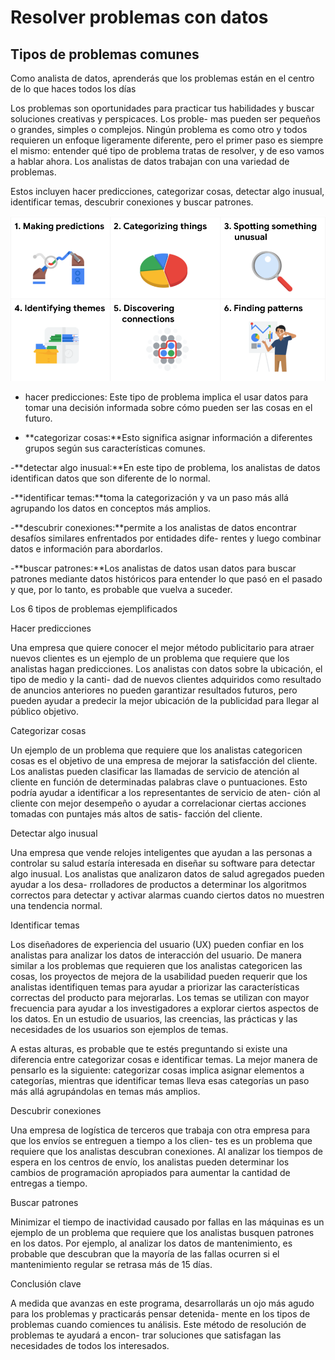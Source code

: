 # Resolver problemas con datos

## Tipos de problemas comunes

Como analista de datos, aprenderás que los problemas están en el centro de lo que haces todos los días

Los problemas son oportunidades para practicar tus habilidades y buscar soluciones creativas y perspicaces. Los proble-
mas pueden ser pequeños o grandes, simples o complejos.
Ningún problema es como otro y todos requieren un enfoque ligeramente diferente, pero el primer paso es siempre el
mismo: entender qué tipo de problema tratas de resolver, y de eso vamos a hablar ahora. Los analistas de datos trabajan
con una variedad de problemas.

Estos incluyen hacer predicciones, categorizar cosas, detectar algo inusual, identificar temas, descubrir conexiones y
buscar patrones.

![Alt text](image.png)

- hacer predicciones:  Este tipo de problema implica el usar datos para tomar una decisión informada sobre cómo pueden
ser las cosas en el futuro.

- **categorizar cosas:**Esto significa asignar información a diferentes grupos según sus características comunes.
  
-**detectar algo inusual:**En este tipo de problema, los analistas de datos identifican datos que son diferente de lo
  normal.
  
-**identificar temas:**toma la categorización y va un paso más allá agrupando los datos en conceptos más amplios.
  
-**descubrir conexiones:**permite a los analistas de datos encontrar desafíos similares enfrentados por entidades dife-
  rentes y luego combinar datos e información para abordarlos.

-**buscar patrones:**Los analistas de datos usan datos para buscar patrones mediante datos históricos para entender lo
 que pasó en el pasado y que, por lo tanto, es probable que vuelva a suceder.

Los 6 tipos de problemas ejemplificados

Hacer predicciones

Una empresa que quiere conocer el mejor método publicitario para atraer nuevos clientes es un ejemplo de un problema que
requiere que los analistas hagan predicciones. Los analistas con datos sobre la ubicación, el tipo de medio y la canti-
dad de nuevos clientes adquiridos como resultado de anuncios anteriores no pueden garantizar resultados futuros, pero
pueden ayudar a predecir la mejor ubicación de la publicidad para llegar al público objetivo.

Categorizar cosas

Un ejemplo de un problema que requiere que los analistas categoricen cosas es el objetivo de una empresa de mejorar la
satisfacción del cliente. Los analistas pueden clasificar las llamadas de servicio de atención al cliente en función de
determinadas palabras clave o puntuaciones. Esto podría ayudar a identificar a los representantes de servicio de aten-
ción al cliente con mejor desempeño o ayudar a correlacionar ciertas acciones tomadas con puntajes más altos de satis-
facción del cliente.

Detectar algo inusual

Una empresa que vende relojes inteligentes que ayudan a las personas a controlar su salud estaría interesada en diseñar
su software para detectar algo inusual. Los analistas que analizaron datos de salud agregados pueden ayudar a los desa-
rrolladores de productos a determinar los algoritmos correctos para detectar y activar alarmas cuando ciertos datos no
muestren una tendencia normal.

Identificar temas

Los diseñadores de experiencia del usuario (UX) pueden confiar en los analistas para analizar los datos de interacción
del usuario. De manera similar a los problemas que requieren que los analistas categoricen las cosas, los proyectos de
mejora de la usabilidad pueden requerir que los analistas identifiquen temas para ayudar a priorizar las características
correctas del producto para mejorarlas. Los temas se utilizan con mayor frecuencia para ayudar a los investigadores a
explorar ciertos aspectos de los datos. En un estudio de usuarios, las creencias, las prácticas y las necesidades de los
usuarios son ejemplos de temas.

A estas alturas, es probable que te estés preguntando si existe una diferencia entre categorizar cosas e identificar
temas. La mejor manera de pensarlo es la siguiente: categorizar cosas implica asignar elementos a categorías, mientras
que identificar temas lleva esas categorías un paso más allá agrupándolas en temas más amplios.

Descubrir conexiones

Una empresa de logística de terceros que trabaja con otra empresa para que los envíos se entreguen a tiempo a los clien-
tes es un problema que requiere que los analistas descubran conexiones. Al analizar los tiempos de espera en los centros
de envío, los analistas pueden determinar los cambios de programación apropiados para aumentar la cantidad de entregas
a tiempo.

Buscar patrones

Minimizar el tiempo de inactividad causado por fallas en las máquinas es un ejemplo de un problema que requiere que los
analistas busquen patrones en los datos. Por ejemplo, al analizar los datos de mantenimiento, es probable que descubran
que la mayoría de las fallas ocurren si el mantenimiento regular se retrasa más de 15 días.

Conclusión clave

A medida que avanzas en este programa, desarrollarás un ojo más agudo para los problemas y practicarás pensar detenida-
mente en los tipos de problemas cuando comiences tu análisis. Este método de resolución de problemas te ayudará a encon-
trar soluciones que satisfagan las necesidades de todos los interesados.
